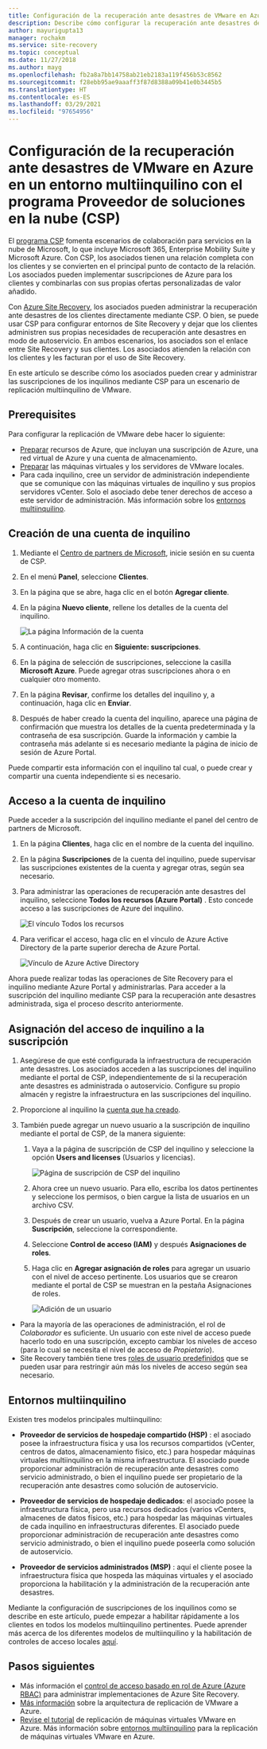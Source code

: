 ```yaml
---
title: Configuración de la recuperación ante desastres de VMware en Azure en un entorno multiinquilino mediante Site Recovery y el programa Proveedor de soluciones en la nube (CSP) | Microsoft Docs
description: Describe cómo configurar la recuperación ante desastres de VMware en un entorno multiinquilino con Azure Site Recovery.
author: mayurigupta13
manager: rochakm
ms.service: site-recovery
ms.topic: conceptual
ms.date: 11/27/2018
ms.author: mayg
ms.openlocfilehash: fb2a8a7bb14758ab21eb2183a119f456b53c8562
ms.sourcegitcommit: f28ebb95ae9aaaff3f87d8388a09b41e0b3445b5
ms.translationtype: HT
ms.contentlocale: es-ES
ms.lasthandoff: 03/29/2021
ms.locfileid: "97654956"
---
```

# <a name="set-up-vmware-disaster-recovery-in-a-multi-tenancy-environment-with-the-cloud-solution-provider-csp-program"></a>Configuración de la recuperación ante desastres de VMware en Azure en un entorno multiinquilino con el programa Proveedor de soluciones en la nube (CSP)

El [programa CSP](https://partner.microsoft.com/cloud-solution-provider) fomenta escenarios de colaboración para servicios en la nube de Microsoft, lo que incluye Microsoft 365, Enterprise Mobility Suite y Microsoft Azure. Con CSP, los asociados tienen una relación completa con los clientes y se convierten en el principal punto de contacto de la relación. Los asociados pueden implementar suscripciones de Azure para los clientes y combinarlas con sus propias ofertas personalizadas de valor añadido.

Con [Azure Site Recovery](site-recovery-overview.md), los asociados pueden administrar la recuperación ante desastres de los clientes directamente mediante CSP. O bien, se puede usar CSP para configurar entornos de Site Recovery y dejar que los clientes administren sus propias necesidades de recuperación ante desastres en modo de autoservicio. En ambos escenarios, los asociados son el enlace entre Site Recovery y sus clientes. Los asociados atienden la relación con los clientes y les facturan por el uso de Site Recovery.

En este artículo se describe cómo los asociados pueden crear y administrar las suscripciones de los inquilinos mediante CSP para un escenario de replicación multiinquilino de VMware.

## <a name="prerequisites"></a>Prerequisites

Para configurar la replicación de VMware debe hacer lo siguiente:

- [Preparar](tutorial-prepare-azure.md) recursos de Azure, que incluyan una suscripción de Azure, una red virtual de Azure y una cuenta de almacenamiento.
- [Preparar](vmware-azure-tutorial-prepare-on-premises.md) las máquinas virtuales y los servidores de VMware locales.
- Para cada inquilino, cree un servidor de administración independiente que se comunique con las máquinas virtuales de inquilino y sus propios servidores vCenter. Solo el asociado debe tener derechos de acceso a este servidor de administración. Más información sobre los [entornos multiinquilino](vmware-azure-multi-tenant-overview.md).

## <a name="create-a-tenant-account"></a>Creación de una cuenta de inquilino

1. Mediante el [Centro de partners de Microsoft](https://partnercenter.microsoft.com/), inicie sesión en su cuenta de CSP.
2. En el menú **Panel**, seleccione **Clientes**.
3. En la página que se abre, haga clic en el botón **Agregar cliente**.
4. En la página **Nuevo cliente**, rellene los detalles de la cuenta del inquilino.

    ![La página Información de la cuenta](./media/vmware-azure-multi-tenant-csp-disaster-recovery/customer-add-filled.png)

5. A continuación, haga clic en **Siguiente: suscripciones**.
6. En la página de selección de suscripciones, seleccione la casilla **Microsoft Azure**. Puede agregar otras suscripciones ahora o en cualquier otro momento.
7. En la página **Revisar**, confirme los detalles del inquilino y, a continuación, haga clic en **Enviar**.
8. Después de haber creado la cuenta del inquilino, aparece una página de confirmación que muestra los detalles de la cuenta predeterminada y la contraseña de esa suscripción. Guarde la información y cambie la contraseña más adelante si es necesario mediante la página de inicio de sesión de Azure Portal.

Puede compartir esta información con el inquilino tal cual, o puede crear y compartir una cuenta independiente si es necesario.

## <a name="access-the-tenant-account"></a>Acceso a la cuenta de inquilino

Puede acceder a la suscripción del inquilino mediante el panel del centro de partners de Microsoft.

1. En la página **Clientes**, haga clic en el nombre de la cuenta del inquilino.
2. En la página **Suscripciones** de la cuenta del inquilino, puede supervisar las suscripciones existentes de la cuenta y agregar otras, según sea necesario.
3. Para administrar las operaciones de recuperación ante desastres del inquilino, seleccione **Todos los recursos (Azure Portal)** . Esto concede acceso a las suscripciones de Azure del inquilino.

    ![El vínculo Todos los recursos](./media/vmware-azure-multi-tenant-csp-disaster-recovery/all-resources-select.png)  

4. Para verificar el acceso, haga clic en el vínculo de Azure Active Directory de la parte superior derecha de Azure Portal.

    ![Vínculo de Azure Active Directory](./media/vmware-azure-multi-tenant-csp-disaster-recovery/aad-admin-display.png)

Ahora puede realizar todas las operaciones de Site Recovery para el inquilino mediante Azure Portal y administrarlas. Para acceder a la suscripción del inquilino mediante CSP para la recuperación ante desastres administrada, siga el proceso descrito anteriormente.

## <a name="assign-tenant-access-to-the-subscription"></a>Asignación del acceso de inquilino a la suscripción

1. Asegúrese de que esté configurada la infraestructura de recuperación ante desastres. Los asociados acceden a las suscripciones del inquilino mediante el portal de CSP, independientemente de si la recuperación ante desastres es administrada o autoservicio. Configure su propio almacén y registre la infraestructura en las suscripciones del inquilino.
1. Proporcione al inquilino la [cuenta que ha creado](#create-a-tenant-account).
1. También puede agregar un nuevo usuario a la suscripción de inquilino mediante el portal de CSP, de la manera siguiente:

    1. Vaya a la página de suscripción de CSP del inquilino y seleccione la opción **Users and licenses** (Usuarios y licencias).

       ![Página de suscripción de CSP del inquilino](./media/vmware-azure-multi-tenant-csp-disaster-recovery/users-and-licences.png)

    1. Ahora cree un nuevo usuario. Para ello, escriba los datos pertinentes y seleccione los permisos, o bien cargue la lista de usuarios en un archivo CSV.

    1. Después de crear un usuario, vuelva a Azure Portal. En la página **Suscripción**, seleccione la correspondiente.

    1. Seleccione **Control de acceso (IAM)** y después **Asignaciones de roles**.

    1. Haga clic en **Agregar asignación de roles** para agregar un usuario con el nivel de acceso pertinente. Los usuarios que se crearon mediante el portal de CSP se muestran en la pestaña Asignaciones de roles.

        ![Adición de un usuario](./media/vmware-azure-multi-tenant-csp-disaster-recovery/add-user-subscription.png)

- Para la mayoría de las operaciones de administración, el rol de *Colaborador* es suficiente. Un usuario con este nivel de acceso puede hacerlo todo en una suscripción, excepto cambiar los niveles de acceso (para lo cual se necesita el nivel de acceso de *Propietario*).
- Site Recovery también tiene tres [roles de usuario predefinidos](site-recovery-role-based-linked-access-control.md) que se pueden usar para restringir aún más los niveles de acceso según sea necesario.

## <a name="multi-tenant-environments"></a>Entornos multiinquilino

Existen tres modelos principales multiinquilino:

* **Proveedor de servicios de hospedaje compartido (HSP)** : el asociado posee la infraestructura física y usa los recursos compartidos (vCenter, centros de datos, almacenamiento físico, etc.) para hospedar máquinas virtuales multiinquilino en la misma infraestructura. El asociado puede proporcionar administración de recuperación ante desastres como servicio administrado, o bien el inquilino puede ser propietario de la recuperación ante desastres como solución de autoservicio.

* **Proveedor de servicios de hospedaje dedicados**: el asociado posee la infraestructura física, pero usa recursos dedicados (varios vCenters, almacenes de datos físicos, etc.) para hospedar las máquinas virtuales de cada inquilino en infraestructuras diferentes. El asociado puede proporcionar administración de recuperación ante desastres como servicio administrado, o bien el inquilino puede poseerla como solución de autoservicio.

* **Proveedor de servicios administrados (MSP)** : aquí el cliente posee la infraestructura física que hospeda las máquinas virtuales y el asociado proporciona la habilitación y la administración de la recuperación ante desastres.

Mediante la configuración de suscripciones de los inquilinos como se describe en este artículo, puede empezar a habilitar rápidamente a los clientes en todos los modelos multiinquilino pertinentes. Puede aprender más acerca de los diferentes modelos de multiinquilino y la habilitación de controles de acceso locales [aquí](vmware-azure-multi-tenant-overview.md).

## <a name="next-steps"></a>Pasos siguientes
- Más información el [control de acceso basado en rol de Azure (Azure RBAC)](site-recovery-role-based-linked-access-control.md) para administrar implementaciones de Azure Site Recovery.
- [Más información](vmware-azure-architecture.md) sobre la arquitectura de replicación de VMware a Azure.
- [Revise el tutorial](vmware-azure-tutorial.md) de replicación de máquinas virtuales VMware en Azure.
Más información sobre [entornos multiinquilino](vmware-azure-multi-tenant-overview.md) para la replicación de máquinas virtuales VMware en Azure.
